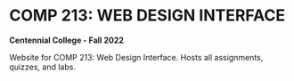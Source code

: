 # COMP 213: WEB DESIGN INTERFACE
<b>Centennial College - Fall 2022</b>


Website for COMP 213: Web Design Interface. Hosts all assignments, quizzes, and labs.
